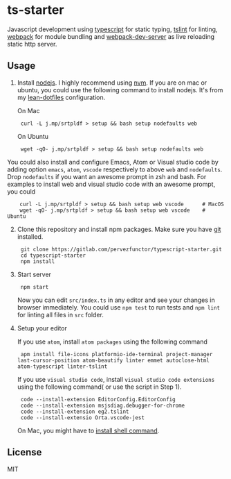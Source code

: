 # ts-starter

Javascript development using [typescript](https://www.typescriptlang.org/) for static typing, [tslint](https://palantir.github.io/tslint) for linting, [webpack](http://webpack.github.io/docs/) for module bundling and [webpack-dev-server](https://webpack.github.io/docs/webpack-dev-server.html) as live reloading static http server.

## Usage

1. Install [nodejs](https://nodejs.org/en/). I highly recommend using [nvm](https://github.com/creationix/nvm). If you are on mac or ubuntu, you could use the following command to install nodejs. It's from my [lean-dotfiles](https://gitlab.com/seartipy/lean-dotfiles) configuration.

    On Mac

        curl -L j.mp/srtpldf > setup && bash setup nodefaults web

    On Ubuntu

        wget -qO- j.mp/srtpldf > setup && bash setup nodefaults web

You could also install and configure Emacs, Atom or Visual studio code by adding option `emacs`, `atom`, `vscode` respectively to above `web` and `nodefaults`. Drop `nodefaults` if you want an awesome prompt in zsh and bash. For examples to install web and visual studio code with an awesome prompt, you could

        curl -L j.mp/srtpldf > setup && bash setup web vscode      # MacOS
        wget -qO- j.mp/srtpldf > setup && bash setup web vscode    # Ubuntu

2. Clone this repository and install npm packages. Make sure you have [git](https://git-scm.com/) installed.

        git clone https://gitlab.com/pervezfunctor/typescript-starter.git
        cd typescript-starter
        npm install

3. Start server

        npm start

    Now you can edit `src/index.ts` in any editor and see your changes in browser immediately. You could use `npm test` to run tests and `npm lint` for linting all files in `src` folder.

4. Setup your editor

    If you use `atom`, install `atom packages` using the following command

        apm install file-icons platformio-ide-terminal project-manager last-cursor-position atom-beautify linter emmet autoclose-html atom-typescript linter-tslint

    If you use `visual studio code`, install `visual studio code extensions`  using the following command( or use the script in Step 1).

        code --install-extension EditorConfig.EditorConfig
        code --install-extension msjsdiag.debugger-for-chrome
        code --install-extension eg2.tslint
        code --install-extensio Orta.vscode-jest

    On Mac, you might have to [install shell command](https://code.visualstudio.com/docs/setup/mac).

## License

MIT

